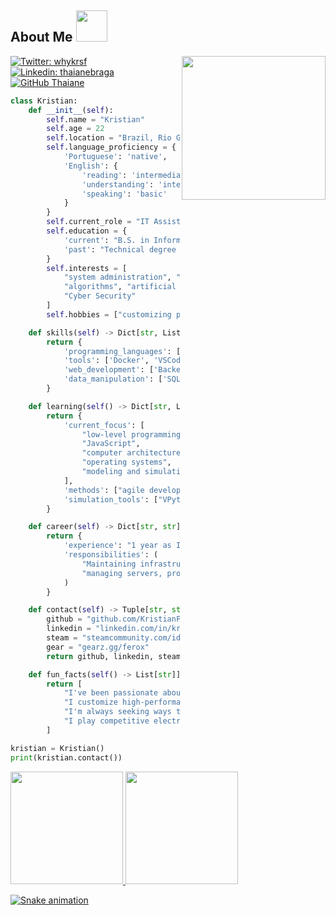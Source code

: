 <h2> About Me <img src="https://i.pinimg.com/originals/c5/4b/8a/c54b8a98c242d3f79e273ef5e5cda7ca.gif" width="50"></h2>
<img align='right' src="https://i.pinimg.com/originals/d7/1e/c3/d71ec3b3901cb6e71b14a2764521d559.gif" width="230">

[![Twitter: whykrsf](https://img.shields.io/twitter/follow/whykrsf?style=social)](https://twitter.com/whykrsf)
[![Linkedin: thaianebraga](https://img.shields.io/badge/-kristianfrasson-blue?style=flat-square&logo=Linkedin&logoColor=white&link=https://www.linkedin.com/in/kristianfrasson/)](https://www.linkedin.com/in/kristianfrasson/)
[![GitHub Thaiane](https://img.shields.io/github/followers/KristianFrasson?label=follow&style=social)](https://github.com/KristianFrasson)


```python
class Kristian:
    def __init__(self):
        self.name = "Kristian"
        self.age = 22
        self.location = "Brazil, Rio Grande do Sul"
        self.language_proficiency = {
            'Portuguese': 'native',
            'English': {
                'reading': 'intermediate',
                'understanding': 'intermediate',
                'speaking': 'basic'
            }
        }
        self.current_role = "IT Assistant at Continental SP"
        self.education = {
            'current': "B.S. in Information Systems at Universidade Franciscana (UFN)",
            'past': "Technical degree in Computer Science from SEG Albert Einstein"
        }
        self.interests = [
            "system administration", "web development", 
            "algorithms", "artificial intelligence", 
            "Cyber Security"
        ]
        self.hobbies = ["customizing peripherals", "developing hardware", "competitive gaming"]

    def skills(self) -> Dict[str, List[str]]:
        return {
            'programming_languages': ['PHP', 'Python', 'C#', 'SQL'],
            'tools': ['Docker', 'VSCode', 'Github'],
            'web_development': ['Backend-focused'],
            'data_manipulation': ['SQL', 'Excel', 'VBA']
        }

    def learning(self() -> Dict[str, List[str]]:
        return {
            'current_focus': [
                "low-level programming with C++",
                "JavaScript",
                "computer architecture",
                "operating systems",
                "modeling and simulations"
            ],
            'methods': ["agile development", "project management"],
            'simulation_tools': ["VPython", "queue theory"]
        }

    def career(self) -> Dict[str, str]:
        return {
            'experience': "1 year as IT Assistant",
            'responsibilities': (
                "Maintaining infrastructure, administering ERP systems, "
                "managing servers, providing remote support"
            )
        }

    def contact(self) -> Tuple[str, str, str, str]:
        github = "github.com/KristianFrasson"
        linkedin = "linkedin.com/in/kristianfrasson/"
        steam = "steamcommunity.com/id/krsfl/"
        gear = "gearz.gg/ferox"
        return github, linkedin, steam, gear

    def fun_facts(self() -> List[str]]:
        return [
            "I've been passionate about technology since childhood, starting with Minecraft plugin development.",
            "I customize high-performance peripherals and hardware as a hobby.",
            "I'm always seeking ways to improve business efficiency through technological solutions.",
            "I play competitive electronic games as a hobby."
        ]

kristian = Kristian()
print(kristian.contact())
```

<div>
<a href="https://github.com/KristianFrasson">
<img loading="lazy" height="180em" src="https://github-readme-stats.vercel.app/api/top-langs/?username=seu-usuário-aqui&layout=compact&langs_count=7&theme=dracula"/>
<img loading="lazy" height="180em" src="https://github-readme-stats.vercel.app/api?username=seu-usuário-aqui&show_icons=true&theme=dracula&include_all_commits=true&count_private=true"/>
</div>

![Snake animation](https://github.com/KristianFrasson/KristianFrasson/blob/output/github-contribution-grid-snake.svg)
